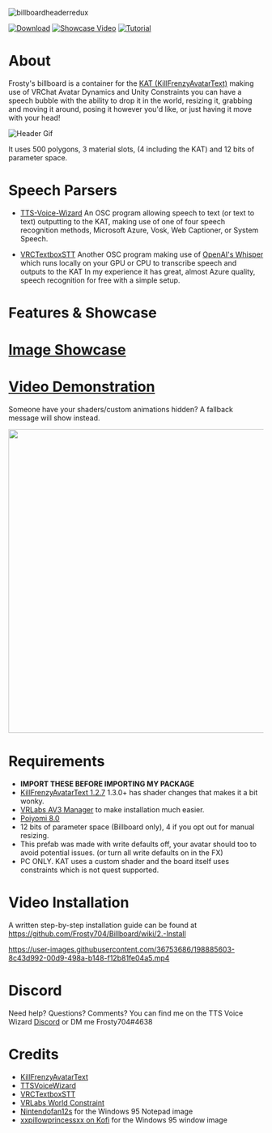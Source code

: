![billboardheaderredux](https://user-images.githubusercontent.com/36753686/215833211-ef44eeca-59a9-4e64-818e-374e943da44d.png)


[![Download](https://img.shields.io/badge/-DOWNLOAD-brightgreen)](https://github.com/Frosty704/Billboard/releases/download/v3.1/Frosty.Billboard.v3.1.unitypackage)
[![Showcase Video](https://img.shields.io/badge/-Showcase%20Video-red)](https://streamable.com/e/jeu2gx) 
[![Tutorial](https://img.shields.io/badge/-Installation%20Tutorial%20Video-blue)](https://github.com/Frosty704/Billboard#video-installation) 
# About

Frosty's billboard is a container for the [KAT (KillFrenzyAvatarText)](https://github.com/killfrenzy96/KillFrenzyAvatarText) making use of VRChat Avatar Dynamics and Unity Constraints you can have a speech bubble with the ability to drop it in the world, resizing it, grabbing and moving it around, posing it however you'd like, or just having it move with your head!

![Header Gif](https://user-images.githubusercontent.com/36753686/215548015-c31b936c-6808-4f33-89ae-ffe9a95e6cdc.gif)


It uses 500 polygons, 3 material slots, (4 including the KAT) and 12 bits of parameter space.


# Speech Parsers
- [TTS-Voice-Wizard](https://github.com/VRCWizard/TTS-Voice-Wizard)
 An OSC program allowing speech to text (or text to text) outputting to the KAT, making use of one of four speech recognition methods, Microsoft Azure, Vosk, Web Captioner, or System Speech.
 
 - [VRCTextboxSTT](https://github.com/I5UCC/VRCTextboxSTT)
 Another OSC program making use of [OpenAI's Whisper](https://github.com/openai/whisper) which runs locally on your GPU or CPU to transcribe speech and outputs to the  KAT
 In my experience it has great, almost Azure quality, speech recognition for free with a simple setup.

# Features & Showcase

# [Image Showcase](https://github.com/Frosty704/Billboard/wiki/1.-Home-%7C-Showcase)

# [Video Demonstration](https://youtu.be/EEFF2Bty78A)

Someone have your shaders/custom animations hidden? A fallback message will show instead. 

<img src="https://user-images.githubusercontent.com/36753686/215548765-3c273230-9181-45dd-bf76-51d7d3952314.png" width="600">

# Requirements 
- **IMPORT THESE BEFORE IMPORTING MY PACKAGE**
- [KillFrenzyAvatarText 1.2.7](https://github.com/killfrenzy96/KillFrenzyAvatarText/releases/tag/1.2.7) 1.3.0+ has shader changes that makes it a bit wonky.
- [VRLabs AV3 Manager](https://github.com/VRLabs/Avatars-3.0-Manager) to make installation much easier.
- [Poiyomi 8.0](https://github.com/poiyomi/PoiyomiToonShader) 
- 12 bits of parameter space (Billboard only), 4 if you opt out for manual resizing.
- This prefab was made with write defaults off, your avatar should too to avoid potential issues. (or turn all write defaults on in the FX)
- PC ONLY. KAT uses a custom shader and the board itself uses constraints which is not quest supported.


# Video Installation

A written step-by-step installation guide can be found at https://github.com/Frosty704/Billboard/wiki/2.-Install

https://user-images.githubusercontent.com/36753686/198885603-8c43d992-00d9-498a-b148-f12b81fe04a5.mp4


# Discord
Need help? Questions? Comments? You can find me on the TTS Voice Wizard [Discord](https://discord.gg/8ttJKtQaMc) or DM me Frosty704#4638

# Credits
- [KillFrenzyAvatarText](https://github.com/killfrenzy96/KillFrenzyAvatarText)
- [TTSVoiceWizard](https://github.com/VRCWizard/TTS-Voice-Wizard)
- [VRCTextboxSTT](https://github.com/I5UCC/VRCTextboxSTT)
- [VRLabs World Constraint](https://github.com/VRLabs/World-Constraint)
- [Nintendofan12s](https://www.fanpop.com/clubs/nintendofan12s-fun-stuff/images/37299069/title/windows-95-notepad-photo) for the Windows 95 Notepad image
- [xxpillowprincessxx on Kofi](https://ko-fi.com/post/Windows-95-themed-border-for-webcamwindow-D1D83F6MR) for the Windows 95 window image

